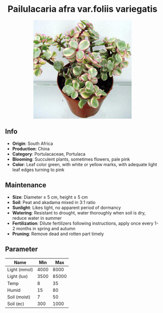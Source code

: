 <h1 align='center'>Pailulacaria afra var.foliis variegatis</h1>
<p align="center">
    <img 
        align='center'
        width='320'
        src="../images/pailulacaria afra varfoliis variegatis.png" 
        alt='Pailulacaria afra var.foliis variegatis' />
</p>

## Info

 - **Origin**: South Africa
 - **Production**: China
 - **Category**: Portulacaceae, Portulaca
 - **Blooming**: Succulent plants, sometimes flowers, pale pink
 - **Color**: Leaf color green, with white or yellow marks, with adequate light leaf edges turning to pink

## Maintenance

 - **Size**: Diameter ≥ 5 cm, height ≥ 5 cm
 - **Soil**: Peat and akadama mixed in 3:1 ratio
 - **Sunlight**: Likes light, no apparent period of dormancy
 - **Watering**: Resistant to drought, water thoroughly when soil is dry, reduce water in summer
 - **Fertilization**: Dilute fertilizers following instructions,  apply once every 1-2 months in spring and autumn
 - **Pruning**: Remove dead and rotten part timely

## Parameter

| Name         | Min  | Max   |
|--------------|------|-------|
| Light (mmol) | 4000 | 8000  |
| Light (lux)  | 3500 | 85000 |
| Temp         | 8    | 35    |
| Humid        | 15   | 80    |
| Soil (moist) | 7   | 50    |
| Soil (ec)    | 300  | 1000  |